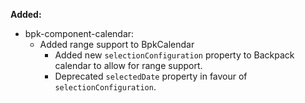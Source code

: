 **Added:**

- bpk-component-calendar:
  - Added range support to BpkCalendar
    - Added new `selectionConfiguration` property to Backpack calendar to allow for range support.
    - Deprecated `selectedDate` property in favour of `selectionConfiguration`.
 